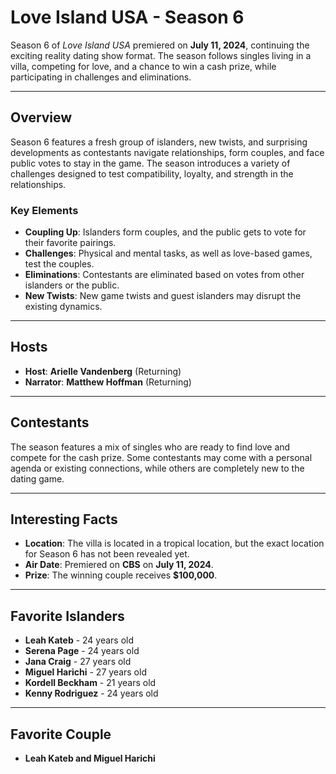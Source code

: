 # **Love Island USA - Season 6**
Season 6 of *Love Island USA* premiered on **July 11, 2024**, continuing the exciting reality dating show format. The season follows singles living in a villa, competing for love, and a chance to win a cash prize, while participating in challenges and eliminations.

---------------------------------------------------------------------------------------

## **Overview**

Season 6 features a fresh group of islanders, new twists, and surprising developments as contestants navigate relationships, form couples, and face public votes to stay in the game. The season introduces a variety of challenges designed to test compatibility, loyalty, and strength in the relationships.

### **Key Elements**
- **Coupling Up**: Islanders form couples, and the public gets to vote for their favorite pairings.
- **Challenges**: Physical and mental tasks, as well as love-based games, test the couples.
- **Eliminations**: Contestants are eliminated based on votes from other islanders or the public.
- **New Twists**: New game twists and guest islanders may disrupt the existing dynamics.

---------------------------------------------------------------------------------------

## **Hosts**
- **Host**: **Arielle Vandenberg** (Returning)
- **Narrator**: **Matthew Hoffman** (Returning)

---------------------------------------------------------------------------------------
## **Contestants**
The season features a mix of singles who are ready to find love and compete for the cash prize. Some contestants may come with a personal agenda or existing connections, while others are completely new to the dating game.

----------------------------------------------------------------------------------------------------------------------

## **Interesting Facts**
- **Location**: The villa is located in a tropical location, but the exact location for Season 6 has not been revealed yet.
- **Air Date**: Premiered on **CBS** on **July 11, 2024**.
- **Prize**: The winning couple receives **$100,000**.
  
---------------------------------------------------------------------------------------

## **Favorite Islanders**
- **Leah Kateb** - 24 years old
- **Serena Page** - 24 years old
- **Jana Craig** - 27 years old
- **Miguel Harichi** - 27 years old
- **Kordell Beckham** - 21 years old
- **Kenny Rodriguez** - 24 years old

---------------------------------------------------------------------------------------

## **Favorite Couple**
- **Leah Kateb and Miguel Harichi**

